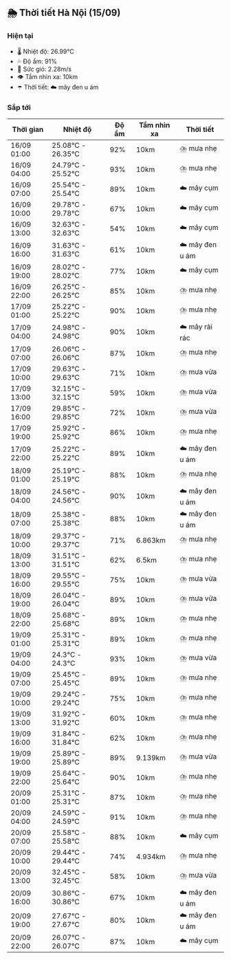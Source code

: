 ## 🌦️ Thời tiết Hà Nội (15/09)

### Hiện tại

- 🌡️ Nhiệt độ: 26.99℃
- 💦 Độ ẩm: 91%
- 💨 Sức gió: 2.28m/s
- 👁️ Tầm nhìn xa: 10km
- ☂️ Thời tiết: ☁️ mây đen u ám

### Sắp tới

| Thời gian | Nhiệt độ | Độ ẩm | Tầm nhìn xa | Thời tiết |
| --- | --- | --- | --- | --- |
| 16/09 01:00 | 25.08℃ - 26.35℃ | 92% | 10km | ⛈️ mưa nhẹ |
| 16/09 04:00 | 24.79℃ - 25.52℃ | 93% | 10km | ⛈️ mưa nhẹ |
| 16/09 07:00 | 25.54℃ - 25.54℃ | 89% | 10km | ☁️ mây cụm |
| 16/09 10:00 | 29.78℃ - 29.78℃ | 67% | 10km | ☁️ mây cụm |
| 16/09 13:00 | 32.63℃ - 32.63℃ | 54% | 10km | ☁️ mây cụm |
| 16/09 16:00 | 31.63℃ - 31.63℃ | 61% | 10km | ☁️ mây đen u ám |
| 16/09 19:00 | 28.02℃ - 28.02℃ | 77% | 10km | ☁️ mây cụm |
| 16/09 22:00 | 26.25℃ - 26.25℃ | 85% | 10km | ⛈️ mưa nhẹ |
| 17/09 01:00 | 25.22℃ - 25.22℃ | 90% | 10km | ⛈️ mưa nhẹ |
| 17/09 04:00 | 24.98℃ - 24.98℃ | 90% | 10km | ☁️ mây rải rác |
| 17/09 07:00 | 26.06℃ - 26.06℃ | 87% | 10km | ⛈️ mưa nhẹ |
| 17/09 10:00 | 29.63℃ - 29.63℃ | 71% | 10km | ⛈️ mưa vừa |
| 17/09 13:00 | 32.15℃ - 32.15℃ | 59% | 10km | ⛈️ mưa vừa |
| 17/09 16:00 | 29.85℃ - 29.85℃ | 72% | 10km | ⛈️ mưa vừa |
| 17/09 19:00 | 25.92℃ - 25.92℃ | 86% | 10km | ⛈️ mưa nhẹ |
| 17/09 22:00 | 25.22℃ - 25.22℃ | 89% | 10km | ☁️ mây đen u ám |
| 18/09 01:00 | 25.19℃ - 25.19℃ | 88% | 10km | ⛈️ mưa nhẹ |
| 18/09 04:00 | 24.56℃ - 24.56℃ | 90% | 10km | ☁️ mây đen u ám |
| 18/09 07:00 | 25.38℃ - 25.38℃ | 88% | 10km | ☁️ mây đen u ám |
| 18/09 10:00 | 29.37℃ - 29.37℃ | 71% | 6.863km | ⛈️ mưa nhẹ |
| 18/09 13:00 | 31.51℃ - 31.51℃ | 62% | 6.5km | ⛈️ mưa nhẹ |
| 18/09 16:00 | 29.55℃ - 29.55℃ | 75% | 10km | ⛈️ mưa vừa |
| 18/09 19:00 | 26.04℃ - 26.04℃ | 89% | 10km | ⛈️ mưa vừa |
| 18/09 22:00 | 25.68℃ - 25.68℃ | 89% | 10km | ⛈️ mưa nhẹ |
| 19/09 01:00 | 25.31℃ - 25.31℃ | 89% | 10km | ⛈️ mưa nhẹ |
| 19/09 04:00 | 24.3℃ - 24.3℃ | 93% | 10km | ⛈️ mưa vừa |
| 19/09 07:00 | 25.45℃ - 25.45℃ | 89% | 10km | ⛈️ mưa nhẹ |
| 19/09 10:00 | 29.24℃ - 29.24℃ | 75% | 10km | ⛈️ mưa nhẹ |
| 19/09 13:00 | 31.92℃ - 31.92℃ | 60% | 10km | ⛈️ mưa nhẹ |
| 19/09 16:00 | 31.84℃ - 31.84℃ | 62% | 10km | ⛈️ mưa nhẹ |
| 19/09 19:00 | 25.89℃ - 25.89℃ | 89% | 9.139km | ⛈️ mưa vừa |
| 19/09 22:00 | 25.64℃ - 25.64℃ | 90% | 10km | ⛈️ mưa nhẹ |
| 20/09 01:00 | 25.31℃ - 25.31℃ | 87% | 10km | ⛈️ mưa nhẹ |
| 20/09 04:00 | 24.59℃ - 24.59℃ | 91% | 10km | ⛈️ mưa nhẹ |
| 20/09 07:00 | 25.58℃ - 25.58℃ | 88% | 10km | ☁️ mây cụm |
| 20/09 10:00 | 29.44℃ - 29.44℃ | 74% | 4.934km | ⛈️ mưa nhẹ |
| 20/09 13:00 | 32.45℃ - 32.45℃ | 58% | 10km | ⛈️ mưa vừa |
| 20/09 16:00 | 30.86℃ - 30.86℃ | 67% | 10km | ☁️ mây đen u ám |
| 20/09 19:00 | 27.67℃ - 27.67℃ | 80% | 10km | ☁️ mây đen u ám |
| 20/09 22:00 | 26.07℃ - 26.07℃ | 87% | 10km | ☁️ mây cụm |

